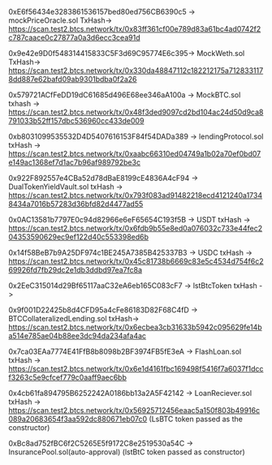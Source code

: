0xE6f56434e3283861536157bed80ed756CB6390c5 -> mockPriceOracle.sol TxHash-> https://scan.test2.btcs.network/tx/0x83ff361cf00e789d83a61bc4ad0742f2c787caace0c27877a0a3d6ecc3cea91d

0x9e42e9D0f548314415833C5F3d69C95774E6c395-> MockWeth.sol TxHash-> https://scan.test2.btcs.network/tx/0x330da48847112c182212175a7128331178dd887e62bafd09ab9301bdba0f2a26

0x579721ACfFeDD19dC61685d496E68ee346aA100a -> MockBTC.sol txhash -> https://scan.test2.btcs.network/tx/0x48f3ded9097cd2bd104ac24d50d9ca8791033b52ff157dbc536960cc433de009

0xb8031099535532D4D5407616153F84f54DADa389 -> lendingProtocol.sol txHash -> https://scan.test2.btcs.network/tx/0xaabc66310ed04749a1b02a70ef0bd07e149ac1368ef7d1ac7b96af989792be3c

0x922F892557e4CBa52d78dBaE8199cE4836A4cF94 -> DualTokenYieldVault.sol txHash -> https://scan.test2.btcs.network/tx/0x793f083ad91482218ecd4121240a17348434a7016b57283d36bfd82d4477ad55

0x0AC13581b7797E0c94d82966e6eF65654C193f5B -> USDT txHash -> https://scan.test2.btcs.network/tx/0x6fdb9b55e8ed0a076032c733e44fec204353590629ec9ef122d40c553398ed6b

0x14f58BeB7b9A25DF974c1BE245A7385B425337B3 -> USDC txHash -> https://scan.test2.btcs.network/tx/0x45c81738b6669c83e5c4534d754f6c269926fd7fb29dc2e1db3ddbd97ea7fc8a

0x2EeC315014d29Bf65117aaC32eA6eb165C083cF7 -> lstBtcToken txHash ->

0x9f001D22425b8d4CFD95a4cFe86183D82F68C4fD -> BTCCollateralizedLending.sol txHash-> https://scan.test2.btcs.network/tx/0x6ecbea3cb31633b5942c095629fe14ba514e785ae04b88ee3dc94da234afa4ac

0x7ca03EAa7774E41FfB8b8098b2BF3974FB5fE3eA -> FlashLoan.sol txHash -> https://scan.test2.btcs.network/tx/0x6e1d4161fbc169498f5416f7a6037f1dccf3263c5e9cfcef779c0aaff9aec6bb

0x4cb61fa894795B6252242A0186bb13a2A5F42142 -> LoanReciever.sol txHash -> https://scan.test2.btcs.network/tx/0x56925712456eaac5a150f803b49916c089a20683654f3aa592dc880671eb07c0 (LsBTC token passed as the constructor)

0xBc8ad752fBC6f2C5265E5f9172C8e2519530a54C -> InsurancePool.sol(auto-approval) (lstBtC token passed as constructor)
